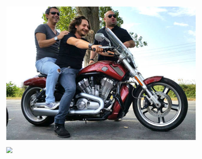 ![](juratihells-kitchen-moto.jpg)
<p><img align="center" src="https://github-readme-stats.vercel.app/api/top-langs?username=literallychiurecs&show_icons=true&locale=en&layout=compact" />

<!---
literallychiurecs/literallychiurecs is a ✨ special ✨ repository because its `README.md` (this file) appears on your GitHub profile.
You can click the Preview link to take a look at your changes.
--->
